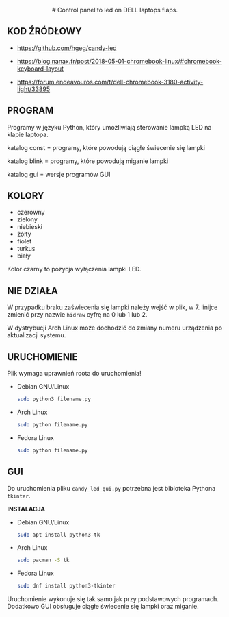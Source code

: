 <p align="center"># Control panel to led on DELL laptops flaps. </p>

## KOD ŹRÓDŁOWY
* https://github.com/hgeg/candy-led

* https://blog.nanax.fr/post/2018-05-01-chromebook-linux/#chromebook-keyboard-layout

* https://forum.endeavouros.com/t/dell-chromebook-3180-activity-light/33895

## PROGRAM

Programy w języku Python, który umożliwiają sterowanie lampką LED na klapie laptopa.

katalog const = programy, które powodują ciągłe świecenie się lampki

katalog blink = programy, które powodują miganie lampki

katalog gui = wersje programów GUI

## KOLORY
* czerowny
* zielony
* niebieski
* żółty
* fiolet
* turkus
* biały

Kolor czarny to pozycja wyłączenia lampki LED.

## NIE DZIAŁA
W przypadku braku zaświecenia się lampki należy wejść w plik, w 7. linijce zmienić przy nazwie ```hidraw``` cyfrę na 0 lub 1 lub 2.

W dystrybucji Arch Linux może dochodzić do zmiany numeru urządzenia po aktualizacji systemu.

## URUCHOMIENIE
Plik wymaga uprawnień roota do uruchomienia!
* Debian GNU/Linux
  ```sh
  sudo python3 filename.py
  ```

* Arch Linux
  ```sh
  sudo python filename.py
  ```

* Fedora Linux
  ```sh
  sudo python filename.py
  ```

## GUI
Do uruchomienia pliku ```candy_led_gui.py``` potrzebna jest bibioteka Pythona ```tkinter```.

**INSTALACJA**

* Debian GNU/Linux

  ```sh
  sudo apt install python3-tk
  ```
  
* Arch Linux

  ```sh
  sudo pacman -S tk
  ```

* Fedora Linux

  ```sh
  sudo dnf install python3-tkinter
  ```

Uruchomienie wykonuje się tak samo jak przy podstawowych programach. Dodatkowo GUI obsługuje ciągłe świecenie się lampki oraz miganie.

